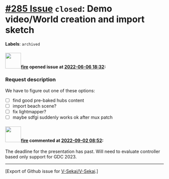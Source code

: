 # [\#285 Issue](https://github.com/V-Sekai/V-Sekai/issues/285) `closed`: Demo video/World creation and import sketch
**Labels**: `archived`


#### <img src="https://avatars.githubusercontent.com/u/32321?u=c2e06a3d2b49a467aa907e54aa259516440267cc&v=4" width="50">[fire](https://github.com/fire) opened issue at [2022-06-06 18:32](https://github.com/V-Sekai/V-Sekai/issues/285):

### Request description

We have to figure out one of these options:

- [ ] find good pre-baked hubs content
- [ ] import beach scene?
- [ ] fix lightmapper?
- [ ] maybe sdfgi suddenly works ok after mux patch

#### <img src="https://avatars.githubusercontent.com/u/32321?u=c2e06a3d2b49a467aa907e54aa259516440267cc&v=4" width="50">[fire](https://github.com/fire) commented at [2022-09-02 08:52](https://github.com/V-Sekai/V-Sekai/issues/285#issuecomment-1235244012):

The deadline for the presentation has past. Will need to evaluate controller based only support for GDC 2023.


-------------------------------------------------------------------------------



[Export of Github issue for [V-Sekai/V-Sekai](https://github.com/V-Sekai/V-Sekai).]

